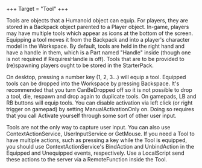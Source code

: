 +++
Target = "Tool"
+++

Tools are objects that a Humanoid object can equip. For players, they are stored in a Backpack object parented to a Player object. In-game, players may have multiple tools which appear as icons at the bottom of the screen. Equipping a tool moves it from the Backpack and into a player's character model in the Workspace. By default, tools are held in the right hand and have a handle in them, which is a Part named "Handle" inside (though one is not required if RequiresHandle is off). Tools that are to be provided to (re)spawning players ought to be stored in the StarterPack.On desktop, pressing a number key (1, 2, 3...) will equip a tool. Equipped tools can be dropped into the Workspace by pressing Backspace. It's recommended that you turn CanBeDropped off so it is not possible to drop a tool, die, respawn and drop again to duplicate tools. On gamepads, LB and RB buttons will equip tools. You can disable activation via left click (or right trigger on gamepad) by setting ManualActivationOnly on. Doing so requires that you call Activate yourself through some sort of other user input.Tools are not the only way to capture user input. You can also use ContextActionService, UserInputService or GetMouse. If you need a Tool to have multiple actions, such as pressing a key while the Tool is equipped, you should use ContextActionService's BindAction and UnbindAction in the Equipped and Unequipped events, respectively. Use a LocalScript send these actions to the server via a RemoteFunction inside the Tool.